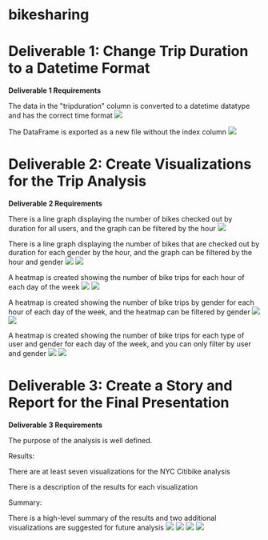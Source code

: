 # bikesharing

# Deliverable 1: Change Trip Duration to a Datetime Format

**Deliverable 1 Requirements**

The data in the "tripduration" column is converted to a datetime datatype and has the correct time format
![](Resources/D1.1.png)

The DataFrame is exported as a new file without the index column
![](Resources/D1.2.png)

# Deliverable 2: Create Visualizations for the Trip Analysis

**Deliverable 2 Requirements**

There is a line graph displaying the number of bikes checked out by duration for all users, and the graph can be filtered by the hour
![](Resources/D2.1.png)

There is a line graph displaying the number of bikes that are checked out by duration for each gender by the hour, and the graph can be filtered by the hour and gender
![](Resources/D2.2.png)
![](Resources/D2.9.png)

A heatmap is created showing the number of bike trips for each hour of each day of the week
![](Resources/D2.3.png)
![](Resources/D2.8.png)

A heatmap is created showing the number of bike trips by gender for each hour of each day of the week, and the heatmap can be filtered by gender
![](Resources/D2.4.png)
![](Resources/D2.7.png)

A heatmap is created showing the number of bike trips for each type of user and gender for each day of the week, and you can only filter by user and gender
![](Resources/D2.5.png)
![](Resources/D2.6.png)

# Deliverable 3: Create a Story and Report for the Final Presentation

**Deliverable 3 Requirements**

The purpose of the analysis is well defined.

Results:

There are at least seven visualizations for the NYC Citibike analysis
        
There is a description of the results for each visualization

Summary:

There is a high-level summary of the results and two additional visualizations are suggested for future analysis
![](Resources/D2.10.png)
![](Resources/D2.11.png)
![](Resources/D2.12.png)
![](Resources/D2.13.png)
